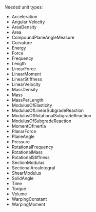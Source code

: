 Needed unit types:
- Acceleration
- Angular Velocity
- AreaDensity
- Area
- CompoundPlaneAngleMeasure
- Curvature
- Energy
- Force
- Frequency
- Length
- LinearForce
- LinearMoment
- LinearStiffness
- LinearVelocity
- MassDensity
- Mass
- MassPerLength
- ModulusOfElasticity
- ModulusOfLinearSubgradeReaction
- ModulusOfRotationalSubgradeReaction
- ModulusOfSubgradeReaction
- MomentOfInertia
- PlanarForce
- PlaneAngle
- Pressure
- RotationalFrequency
- RotationalMass
- RotationalStiffness
- SectionModulus
- SectionalAreaIntegral
- ShearModulus
- SolidAngle
- Time
- Torque
- Volume
- WarpingConstant
- WarpingMoment
